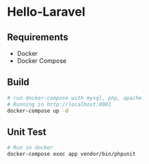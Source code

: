 # Hello-Laravel

## Requirements

- Docker
- Docker Compose

## Build

``` bash
# run docker-compose with mysql, php, apache
# Running in http://localhost:8081 
docker-compose up -d
```
## Unit Test

``` bash
# Run in docker
docker-compose exec app vendor/bin/phpunit
```